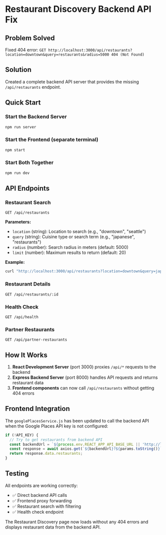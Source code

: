 # Restaurant Discovery Backend API Fix

## Problem Solved
Fixed 404 error: `GET http://localhost:3000/api/restaurants?location=downtown&query=restaurants&radius=5000 404 (Not Found)`

## Solution
Created a complete backend API server that provides the missing `/api/restaurants` endpoint.

## Quick Start

### Start the Backend Server
```bash
npm run server
```

### Start the Frontend (separate terminal)
```bash
npm start
```

### Start Both Together
```bash
npm run dev
```

## API Endpoints

### Restaurant Search
```
GET /api/restaurants
```

**Parameters:**
- `location` (string): Location to search (e.g., "downtown", "seattle")
- `query` (string): Cuisine type or search term (e.g., "japanese", "restaurants")
- `radius` (number): Search radius in meters (default: 5000)
- `limit` (number): Maximum results to return (default: 20)

**Example:**
```bash
curl "http://localhost:3000/api/restaurants?location=downtown&query=japanese&radius=5000"
```

### Restaurant Details
```
GET /api/restaurants/:id
```

### Health Check
```
GET /api/health
```

### Partner Restaurants
```
GET /api/partner-restaurants
```

## How It Works

1. **React Development Server** (port 3000) proxies `/api/*` requests to the backend
2. **Express Backend Server** (port 8000) handles API requests and returns restaurant data
3. **Frontend components** can now call `/api/restaurants` without getting 404 errors

## Frontend Integration

The `googlePlacesService.js` has been updated to call the backend API when the Google Places API key is not configured:

```javascript
if (!API_KEY) {
  // Try to get restaurants from backend API
  const backendUrl = `${process.env.REACT_APP_API_BASE_URL || 'http://localhost:8000/api'}/restaurants`;
  const response = await axios.get(`${backendUrl}?${params.toString()}`);
  return response.data.restaurants;
}
```

## Testing

All endpoints are working correctly:
- ✅ Direct backend API calls
- ✅ Frontend proxy forwarding
- ✅ Restaurant search with filtering
- ✅ Health check endpoint

The Restaurant Discovery page now loads without any 404 errors and displays restaurant data from the backend API.